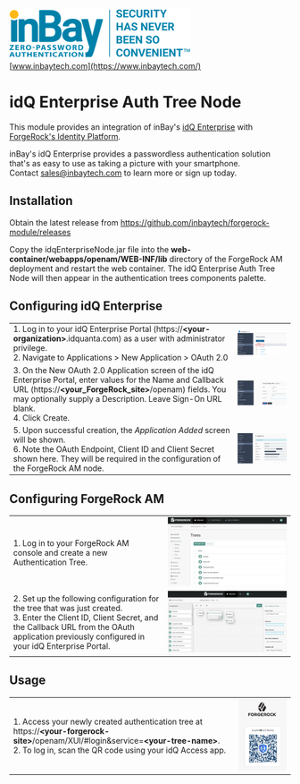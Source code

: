 <!--
 * The contents of this file are subject to the terms of the Common Development and
 * Distribution License (the License). You may not use this file except in compliance with the
 * License.
 *
 * You can obtain a copy of the License at legal/CDDLv1.0.txt. See the License for the
 * specific language governing permission and limitations under the License.
 *
 * When distributing Covered Software, include this CDDL Header Notice in each file and include
 * the License file at legal/CDDLv1.0.txt. If applicable, add the following below the CDDL
 * Header, with the fields enclosed by brackets [] replaced by your own identifying
 * information: "Portions copyright [year] [name of copyright owner]".
 *
 * Copyright ${data.get('yyyy')} inBay Technologies Inc. & ForgeRock AS.
-->
![logo](images/inBayLogo.png)<br>
[www.inbaytech.com](https://www.inbaytech.com/)

# idQ Enterprise Auth Tree Node

This module provides an integration of inBay's [idQ Enterprise](https://www.inbaytech.com/product) with [ForgeRock's Identity Platform](https://www.forgerock.com/platform/).

inBay's idQ Enterprise provides a passwordless authentication solution that's as easy to use as taking a picture with your smartphone.<br/>
Contact [sales@inbaytech.com](mailto:sales@inbaytech.com) to learn more or sign up today.

## __Installation__
Obtain the latest release from https://github.com/inbaytech/forgerock-module/releases

Copy the idqEnterpriseNode.jar file into the __web-container/webapps/openam/WEB-INF/lib__ directory of the ForgeRock AM deployment and restart the web container.  The idQ Enterprise Auth Tree Node will then appear in the authentication trees components palette.

## __Configuring idQ Enterprise__

|   |   |
|---|---|
| 1. Log in to your idQ Enterprise Portal (https://**\<your-organization\>**.idquanta.com) as a user with administrator privilege.<br>2. Navigate to Applications > New Application > OAuth 2.0 | ![screenshot](images/Idq1.png "idQ Configuration 1") |
| 3. On the New OAuth 2.0 Application screen of the idQ Enterprise Portal, enter values for the Name and Callback URL (https://**\<your_ForgeRock_site\>**/openam) fields.  You may optionally supply a Description.  Leave Sign-On URL blank.<br>4. Click Create. | ![screenshot](images/Idq2.png "idQ Configuration 2")
| 5. Upon successful creation, the *Application Added* screen will be shown.<br>6. Note the OAuth Endpoint, Client ID and Client Secret shown here.  They will be required in the configuration of the ForgeRock AM node. | ![screenshot](images/Idq3.png "idQ Configuration 3")

## __Configuring ForgeRock AM__

|   |   |
|---|---|
| 1. Log in to your ForgeRock AM console and create a new Authentication Tree. | ![screenshot](images/ForgeRock1.png "ForgeRock Configuration 1")
| 2. Set up the following configuration for the tree that was just created.<br>3. Enter the Client ID, Client Secret, and the Callback URL from the OAuth application previously configured in your idQ Enterprise Portal. | ![screenshot](images/ForgeRock2.png "ForgeRock Configuration 2")

## __Usage__

|   |   |
|---|---|
| 1. Access your newly created authentication tree at https://**\<your-forgerock-site\>**/openam/XUI/#login&service=**\<your-tree-name\>**.<br>2. To log in, scan the QR code using your idQ Access app. | ![screenshot](images/Access1.png "Access1")
